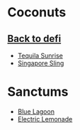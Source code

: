 # Coconuts
## [Back to defi](defi)

- [Tequila Sunrise](tequilasunrise)
- [Singapore Sling](singaporesling)

# Sanctums

- [Blue Lagoon](bluelagoon)
- [Electric Lemonade](electriclemonade)



